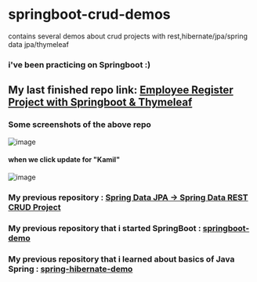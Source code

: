 # springboot-crud-demos
contains several demos about crud projects with rest,hibernate/jpa/spring data jpa/thymeleaf

### i've been practicing on Springboot :) 


## My last finished repo link: <a href="https://github.com/kmlisler/springboot-thymeleafdemo" target="_blank"> Employee Register Project with Springboot & Thymeleaf </a>
### Some screenshots of the above repo
![image](https://user-images.githubusercontent.com/82888052/194730570-fceb6211-caa0-428d-9754-8891efa85445.png)
#### when we click update for "Kamil"
![image](https://user-images.githubusercontent.com/82888052/194730617-8baf8172-a1b6-4335-bb9e-3d3f5f88651e.png)


### My previous repository : <a href="https://github.com/kmlisler/springboot-springdata-jpa-cruddemo" target="_blank"> Spring Data JPA -> Spring Data REST CRUD Project </a>

### My previous repository that i started SpringBoot : <a href="https://github.com/kmlisler/springboot-demo " target="_blank"> springboot-demo </a>

### My previous repository that i learned about basics of Java Spring : <a href="https://github.com/kmlisler/spring-hibernate-demo" target="_blank"> spring-hibernate-demo </a>
